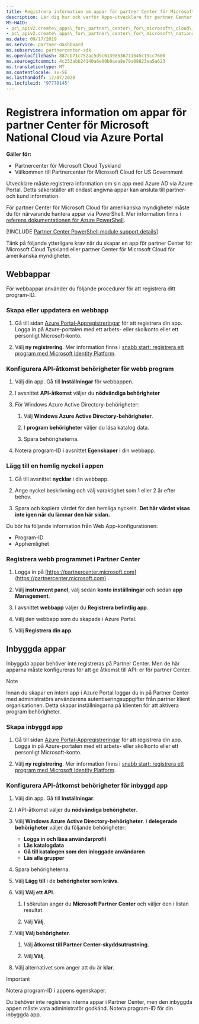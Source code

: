 ```yaml
---
title: Registrera information om appar för partner Center för Microsoft National Cloud
description: Lär dig hur och varför Apps-utvecklare för partner Center för Microsoft National Cloud måste registrera information om sin app med Azure AD via Azure Portal.
MS-HAID:
- pc\_apiv2.create\_apps\_for\_partner\_center\_for\_microsoft\_cloud\_germany
- pc\_apiv2.create\_apps\_for\_partner\_center\_for\_microsoft\_national\_clouds
ms.date: 09/17/2019
ms.service: partner-dashboard
ms.subservice: partnercenter-sdk
ms.openlocfilehash: 887cb71c752ac5d9c61398536711545c19cc7600
ms.sourcegitcommit: 4c253abb24140a6e00b0aea8e79a08823ea5a623
ms.translationtype: MT
ms.contentlocale: sv-SE
ms.lasthandoff: 12/07/2020
ms.locfileid: "97770145"
---
```

# <a name="register-app-details-for-partner-center-for-microsoft-national-cloud-through-the-azure-portal"></a>Registrera information om appar för partner Center för Microsoft National Cloud via Azure Portal

**Gäller för:**

- Partnercenter för Microsoft Cloud Tyskland
- Välkommen till Partnercenter för Microsoft Cloud for US Government

Utvecklare måste registrera information om sin app med Azure AD via Azure Portal. Detta säkerställer att endast angivna appar kan ansluta till partner-och kund information.

För partner Center för Microsoft Cloud för amerikanska myndigheter måste du för närvarande hantera appar via PowerShell. Mer information finns i [referens dokumentationen för Azure PowerShell](/powershell/module/Azuread/#applications).

[!INCLUDE [Partner Center PowerShell module support details](../includes/powershell-module-support.md)]

Tänk på följande ytterligare krav när du skapar en app för partner Center för Microsoft Cloud Tyskland eller partner Center för Microsoft Cloud för amerikanska myndigheter.

## <a name="web-apps"></a>Webbappar

För webbappar använder du följande procedurer för att registrera ditt program-ID.

### <a name="create-or-update-web-app"></a>Skapa eller uppdatera en webbapp

1. Gå till sidan [Azure Portal-Appregistreringar](https://go.microsoft.com/fwlink/?linkid=2083908) för att registrera din app. Logga in på Azure-portalen med ett arbets- eller skolkonto eller ett personligt Microsoft-konto.

2. Välj **ny registrering**. Mer information finns i [snabb start: registrera ett program med Microsoft Identity Platform](/azure/active-directory/develop/quickstart-register-app).

### <a name="configure-api-access-permissions-for-web-app"></a>Konfigurera API-åtkomst behörigheter för webb program

1. Välj din app. Gå till **Inställningar** för webbappen.

2. I avsnittet **API-åtkomst** väljer du **nödvändiga behörigheter**

3. För Windows Azure Active Directory-behörigheter:

    1. Välj **Windows Azure Active Directory-behörigheter**.

    2. I **program behörigheter** väljer du läsa katalog data.

    3. Spara behörigheterna.

4. Notera program-ID i avsnittet **Egenskaper** i din webbapp.

### <a name="add-a-secret-key-to-your-app"></a>Lägg till en hemlig nyckel i appen

1. Gå till avsnittet **nycklar** i din webbapp.

2. Ange nyckel beskrivning och välj varaktighet som 1 eller 2 år efter behov.

3. Spara och kopiera värdet för den hemliga nyckeln. **Det här värdet visas inte igen när du lämnar den här sidan.**

Du bör ha följande information från Web App-konfigurationen:

- Program-ID
- Apphemlighet

### <a name="register-the-web-app-in-partner-center"></a>Registrera webb programmet i Partner Center

1. Logga in på [https://partnercenter.microsoft.com](https://partnercenter.microsoft.com) .

2. Välj **instrument panel**, välj sedan **konto inställningar** och sedan **app Management**.

3. I avsnittet **webbapp** väljer du **Registrera befintlig app**.

4. Välj den webbapp som du skapade i Azure Portal.

5. Välj **Registrera din app**.

## <a name="native-apps"></a>Inbyggda appar

Inbyggda appar behöver inte registreras på Partner Center. Men de här apparna måste konfigureras för att ge åtkomst till API: er för partner Center.

>[!NOTE]
>Innan du skapar en intern app i Azure Portal loggar du in på Partner Center med administratörs användarens autentiseringsuppgifter från partner klient organisationen. Detta skapar inställningarna på klienten för att aktivera program behörigheter.

### <a name="create-native-app"></a>Skapa inbyggd app

1. Gå till sidan [Azure Portal-Appregistreringar](https://go.microsoft.com/fwlink/?linkid=2083908) för att registrera din app. Logga in på Azure-portalen med ett arbets- eller skolkonto eller ett personligt Microsoft-konto.

2. Välj **ny registrering**. Mer information finns i [snabb start: registrera ett program med Microsoft Identity Platform](/azure/active-directory/develop/quickstart-register-app).

### <a name="configure-api-access-permissions-for-native-app"></a>Konfigurera API-åtkomst behörigheter för inbyggd app

1. Välj din app. Gå till **Inställningar**.

2. I API-åtkomst väljer du **nödvändiga behörigheter**.

3. Välj **Windows Azure Active Directory-behörigheter**. I **delegerade behörigheter** väljer du följande behörigheter:

    - **Logga in och läsa användarprofil**
    - **Läs katalogdata**
    - **Gå till katalogen som den inloggade användaren**
    - **Läs alla grupper**

4. Spara behörigheterna.

5. Välj **Lägg till** i de **behörigheter som krävs**.

6. Välj **Välj ett API**.

    1. I sökrutan anger du **Microsoft Partner Center** och väljer den i listan resultat.

    2. Välj **Välj**.

7. Välj **Välj behörigheter**.

    1. Välj **åtkomst till Partner Center-skyddsutrustning**.
    
    2. Välj **Välj**.

8. Välj alternativet som anger att du är **klar**.

>[!IMPORTANT]
> Notera program-ID i appens egenskaper.

Du behöver inte registrera interna appar i Partner Center, men den inbyggda appen måste vara administratör godkänd. Notera program-ID för din inbyggda app.
